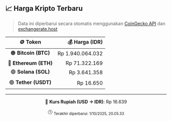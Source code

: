 

<!-- HARGA_KRIPTO -->
## 📈 Harga Kripto Terbaru

> Data ini diperbarui secara otomatis menggunakan [CoinGecko API](https://www.coingecko.com/) dan [exchangerate.host](https://exchangerate.host/)

<div align="center">

| 🪙 Token | 💰 Harga (IDR) |
|:------:|---------------:|
| 🟠 **Bitcoin (BTC)**   | Rp 1.940.064.032 |
| 🔵 **Ethereum (ETH)**  | Rp 71.322.169 |
| 🟣 **Solana (SOL)**    | Rp 3.641.358 |
| 🟢 **Tether (USDT)**   | Rp 16.650 |

---

💱 **Kurs Rupiah (USD → IDR)**: Rp 16.639

🕒 <sub>Terakhir diperbarui: 1/10/2025, 20.05.33</sub>

</div>
<!-- /HARGA_KRIPTO -->